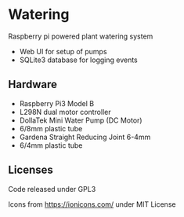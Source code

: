 # Watering

Raspberry pi powered plant watering system

* Web UI for setup of pumps
* SQLite3 database for logging events

## Hardware

* Raspberry Pi3 Model B
* L298N dual motor controller
* DollaTek Mini Water Pump (DC Motor)
* 6/8mm plastic tube
* Gardena Straight Reducing Joint 6-4mm
* 6/4mm plastic tube

## Licenses

Code released under GPL3

Icons from https://ionicons.com/ under MIT License
